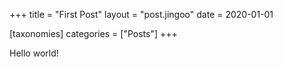 +++
title = "First Post"
layout = "post.jingoo"
date = 2020-01-01

[taxonomies]
categories = ["Posts"]
+++

Hello world!

